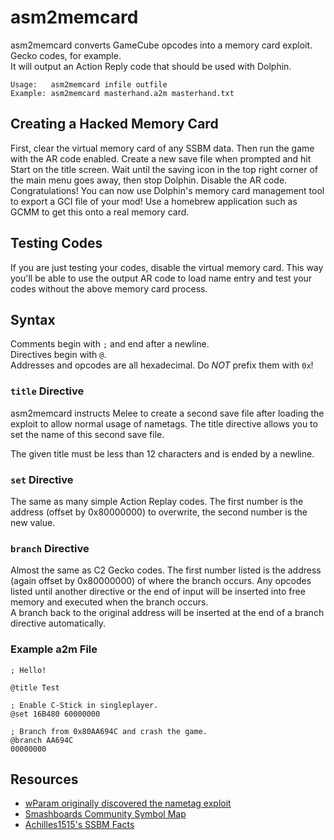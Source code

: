 # asm2memcard
asm2memcard converts GameCube opcodes into a memory card exploit.  Gecko codes, for example.  
It will output an Action Reply code that should be used with Dolphin.

```
Usage:   asm2memcard infile outfile
Example: asm2memcard masterhand.a2m masterhand.txt
```

## Creating a Hacked Memory Card
First, clear the virtual memory card of any SSBM data.  Then run the game with the AR code enabled.
Create a new save file when prompted and hit Start on the title screen.  Wait until the saving icon
in the top right corner of the main menu goes away, then stop Dolphin.  Disable the AR code.  
Congratulations!  You can now use Dolphin's memory card management tool to export a GCI file of your
mod!  Use a homebrew application such as GCMM to get this onto a real memory card.

## Testing Codes
If you are just testing your codes, disable the virtual memory card.
This way you'll be able to use the output AR code to load name entry and test your codes
without the above memory card process.

## Syntax
Comments begin with `;` and end after a newline.  
Directives begin with `@`.  
Addresses and opcodes are all hexadecimal.  Do *NOT* prefix them with `0x`!

### `title` Directive
asm2memcard instructs Melee to create a second save file after loading the exploit to allow normal
usage of nametags.  The title directive allows you to set the name of this second save file.

The given title must be less than 12 characters and is ended by a newline.

### `set` Directive
The same as many simple Action Replay codes.  The first number is the address (offset by 0x80000000) to overwrite, the
second number is the new value.

### `branch` Directive
Almost the same as C2 Gecko codes.  The first number listed is the address (again offset by 0x80000000) of
where the branch occurs.  Any opcodes listed until another directive or the end of input will be
inserted into free memory and executed when the branch occurs.  
A branch back to the original address will be inserted at the end of a branch directive automatically.

### Example a2m File
```
; Hello!

@title Test

; Enable C-Stick in singleplayer.
@set 16B480 60000000

; Branch from 0x80AA694C and crash the game.
@branch AA694C
00000000
```

## Resources
* [wParam originally discovered the nametag exploit](http://wparam.com/ssbm/exploit.html)
* [Smashboards Community Symbol Map](https://smashboards.com/threads/smashboards-community-symbol-map.426763/)
* [Achilles1515's SSBM Facts](https://raw.githubusercontent.com/Achilles1515/20XX-Melee-Hack-Pack/master/SSBM%20Facts.txt)
